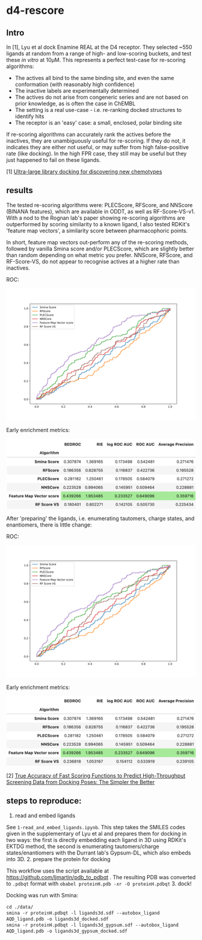 # d4-rescore
## Intro
In [1], Lyu et al dock Enamine REAL at the D4 receptor. They selected ~550 ligands at random from a range of high- and low-scoring buckets, and test these _in vitro_ at 10µM. This represents a perfect test-case for re-scoring algorithms:
- The actives all bind to the same binding site, and even the same conformation (with reasonably high confidence)
- The inactive labels are experimentally determined
- The actives do not arise from congeneric series and are not based on prior knowledge, as is often the case in ChEMBL
- The setting is a real use-case - i.e. re-ranking docked structures to identify hits
- The receptor is an 'easy' case: a small, enclosed, polar binding site

If re-scoring algorithms can accurately rank the actives before the inactives, they are unambiguously useful for re-scoring. If they do not, it indicates they are either not useful, or may suffer from high false-positive rate (like docking). In the high FPR case, they still may be useful but they just happened to fail on these ligands. 

[1] [Ultra-large library docking for discovering new chemotypes](https://www.nature.com/articles/s41586-019-0917-9)

## results
The tested re-scoring algorithms were:  PLECScore, RFScore, and NNScore (BINANA features), which are available in ODDT, as well as RF-Score-VS-v1. With a nod to the Rognan lab's paper showing re-scoring algorithms are outperformed by scoring similarity to a known ligand, I also tested RDKit's 'feature map vectors', a similarity score between pharmacophoric points.

In short, feature map vectors out-perform any of the re-scoring methods, followed by vanilla Smina score and/or PLECScore, which are slightly better than random depending on what metric you prefer. NNScore, RFScore, and RF-Score-VS, do not appear to recognise actives at a higher rate than inactives. 

ROC:

![roc](./figs/rocs.svg)

Early enrichment metrics:

![early](./figs/early_enrichment.png)


After 'preparing' the ligands, i.e. enumerating tautomers, charge states, and enantiomers, there is little change:

ROC:

![roc_gypsum](./figs/rocs_gypsum.svg)

Early enrichment metrics:

![early_gypsum](./figs/early_enrichment_gypsum.png)


[2] [True Accuracy of Fast Scoring Functions to Predict High-Throughput Screening Data from Docking Poses: The Simpler the Better](https://pubs.acs.org/doi/abs/10.1021/acs.jcim.1c00292)

## steps to reproduce:

1. read and embed ligands

See `1-read_and_embed_ligands.ipynb`. This step takes the SMILES codes given in the supplementary of Lyu et al and prepares them for docking in two ways: the first is directly embedding each ligand in 3D using RDKit's EKTDG method, the second is enumerating tautomers/charge states/enantiomers with the Durrant lab's Gypsum-DL, which also embeds into 3D.
2. prepare the protein for docking

This workflow uses the script available at https://github.com/ljmartin/pdb_to_pdbqt . The resulting PDB was converted to `.pdbqt` format with `obabel proteinH.pdb -xr -O proteinH.pdbqt`
3. dock!

Docking was run with Smina:
```
cd ./data/
smina -r proteinH.pdbqt -l ligands3d.sdf --autobox_ligand AQD_ligand.pdb -o ligands3d_docked.sdf
smina -r proteinH.pdbqt -l ligands3d_gypsum.sdf --autobox_ligand AQD_ligand.pdb -o ligands3d_gypsum_docked.sdf
```